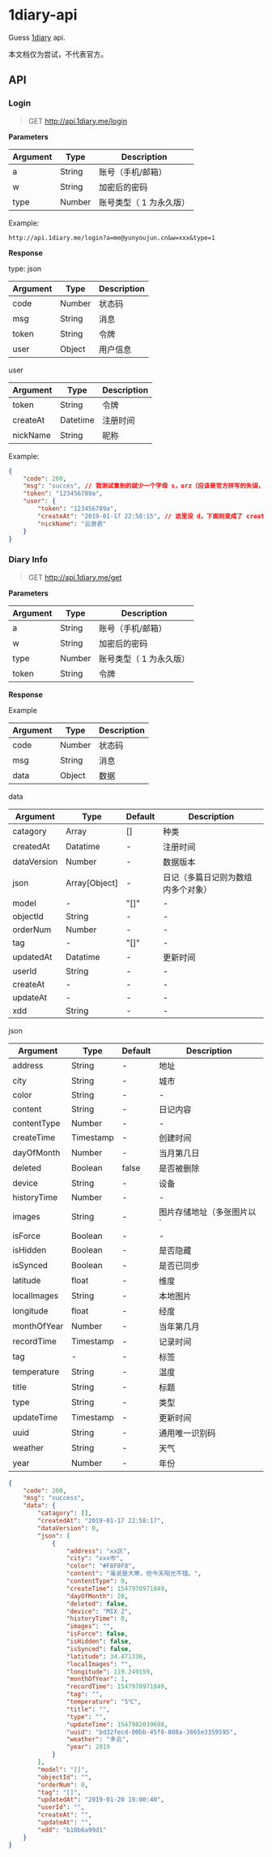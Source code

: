 # 1diary-api

Guess [1diary](http://1diary.me) api.

本文档仅为尝试，不代表官方。

## API

### Login

> GET <http://api.1diary.me/login>

**Parameters**

| Argument | Type | Description |
| - | - | - |
| a | String | 账号（手机/邮箱） |
| w | String | 加密后的密码 |
| type | Number | 账号类型（ 1 为永久版） |

Example:

```url
http://api.1diary.me/login?a=me@yunyoujun.cn&w=xxx&type=1
```

**Response**

type: json

| Argument | Type | Description |
| - | - | - |
| code | Number | 状态码 |
| msg | String | 消息 |
| token | String | 令牌 |
| user | Object | 用户信息 |

user

| Argument | Type | Description |
| - | - | - |
| token | String | 令牌 |
| createAt | Datetime | 注册时间 |
| nickName | String | 昵称 |

Example:

```json
{
    "code": 200,
    "msg": "succes", // 我测试拿到的就少一个字母 s，orz（应该是官方拼写的失误，下一条就是正常 success 了）
    "token": "123456789a",
    "user": {
        "token": "123456789a",
        "createAt": "2019-01-17 22:58:15", // 这里没 d，下面则变成了 createdAt
        "nickName": "云游君"
    }
}
```

### Diary Info

> GET <http://api.1diary.me/get>

**Parameters**

| Argument | Type | Description |
| - | - | - |
| a | String | 账号（手机/邮箱） |
| w | String | 加密后的密码 |
| type | Number | 账号类型（ 1 为永久版） |
| token | String | 令牌 |

**Response**

Example

| Argument | Type | Description |
| - | - | - |
| code | Number | 状态码 |
| msg | String | 消息 |
| data | Object | 数据 |

data

| Argument | Type | Default | Description |
| - | - | - | - |
| catagory | Array | [] | 种类 |
| createdAt | Datatime | - | 注册时间 |
| dataVersion | Number | - | 数据版本 |
| json | Array[Object] | - | 日记（多篇日记则为数组内多个对象） |
| model | - | "[]" | - |
| objectId | String | - | - |
| orderNum | Number | - | - |
| tag | - | "[]" | - |
| updatedAt | Datatime | - | 更新时间 |
| userId | String | - | - |
| createAt | - | - | - |
| updateAt | - | - | - |
| xdd | String | - | - |

json

| Argument | Type | Default | Description |
| - | - | - | - |
| address | String | - | 地址 |
| city | String | - | 城市 |
| color | String | - | - |
| content | String | - | 日记内容 |
| contentType | Number | - | - |
| createTime | Timestamp | - | 创建时间 |
| dayOfMonth | Number | - | 当月第几日 |
| deleted | Boolean | false | 是否被删除 |
| device | String | - | 设备 |
| historyTime | Number | - | - |
| images | String | - | 图片存储地址（多张图片以 `|` 划分） |
| isForce | Boolean | - | - |
| isHidden | Boolean | - | 是否隐藏 |
| isSynced | Boolean | - | 是否已同步 |
| latitude | float | - | 维度 |
| localImages | String | - | 本地图片 |
| longitude | float | - | 经度 |
| monthOfYear | Number | - | 当年第几月 |
| recordTime | Timestamp | - | 记录时间 |
| tag | - | - | 标签 |
| temperature | String | - | 温度 |
| title | String | - | 标题 |
| type | String | - | 类型 |
| updateTime | Timestamp | - | 更新时间 |
| uuid | String | - | 通用唯一识别码 |
| weather | String | - | 天气 |
| year | Number | - | 年份 |

```json
{
    "code": 200,
    "msg": "success",
    "data": {
        "catagory": [],
        "createdAt": "2019-01-17 22:58:17",
        "dataVersion": 0,
        "json": [
            {
                "address": "xx区",
                "city": "xxx市",
                "color": "#F8F8F8",
                "content": "虽说是大寒，但今天阳光不错。",
                "contentType": 0,
                "createTime": 1547970971849,
                "dayOfMonth": 20,
                "deleted": false,
                "device": "MIX 2",
                "historyTime": 0,
                "images": "",
                "isForce": false,
                "isHidden": false,
                "isSynced": false,
                "latitude": 34.471336,
                "localImages": "",
                "longitude": 119.249159,
                "monthOfYear": 1,
                "recordTime": 1547970971849,
                "tag": "",
                "temperature": "5℃",
                "title": "",
                "type": "",
                "updateTime": 1547982039698,
                "uuid": "bd32fecd-00bb-45f8-808a-3865e3359595",
                "weather": "多云",
                "year": 2019
            }
        ],
        "model": "[]",
        "objectId": "",
        "orderNum": 0,
        "tag": "[]",
        "updatedAt": "2019-01-20 19:00:40",
        "userId": "",
        "createAt": "",
        "updateAt": "",
        "xdd": "b10b6a99d1"
    }
}
```